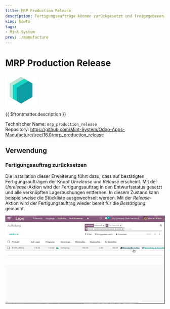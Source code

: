 ```yaml
---
title: MRP Production Release
description: Fertigungsaufträge können zurückgesetzt und freigegebenen werden.
kind: howto
tags:
- Mint-System
prev: ./manufacture
---
```

# MRP Production Release
![icon_oms_box](attachments/icons_odoo_mint_system.png)

{{ $frontmatter.description }}

Technischer Name: `mrp_production_release`\
Repository: <https://github.com/Mint-System/Odoo-Apps-Manufacture/tree/16.0/mrp_production_release>

## Verwendung

### Fertigungsauftrag zurücksetzen

Die Installation dieser Erweiterung führt dazu, dass auf bestätigten Fertigungsaufträgen der Knopf *Unrelease* und *Release* erscheint. Mit der *Unrelease*-Aktion wird der Fertigungsauftrag in den Entwurfsstatus gesetzt und alle verknüpften Lagerbuchungen entfernen. In diesem Zustand kann beispielsweise die Stückliste ausgewechselt werden. Mit der *Release*-Aktion wird der Fertigungsauftrag wieder bereit für die *Bestätigung* gemacht.

![MRP Production Release](attachments/MRP%20Production%20Release.gif)
